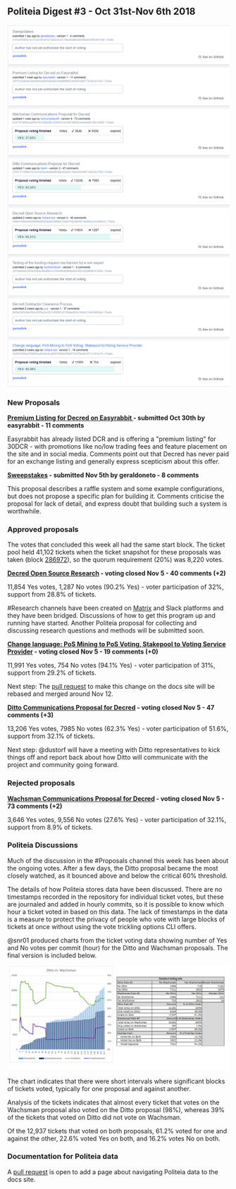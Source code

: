 ## Politeia Digest #3 - Oct 31st-Nov 6th 2018

![Snapshot taken 2300 UTC Nov 6th](img/issue003/issue-3-snapshot.png)

### New Proposals

**[Premium Listing for Decred on Easyrabbit ](https://proposals.decred.org/proposals/34707d34b09c3ebcf0d4aa604e8a08244e8f0f082c0af3f33d85778c93c81434) - submitted Oct 30th by easyrabbit - 11 comments**

Easyrabbit has already listed DCR and is offering a "premium listing" for 30DCR - with promotions like no/low trading fees and feature placement on the site and in social media. Comments point out that Decred has never paid for an exchange listing and generally express scepticism about this offer.

**[Sweepstakes](https://proposals.decred.org/proposals/517ac6598031e17e3e301d41e73a62e4a7c10ee6dafb3dc65fbdd32f550971b0) - submitted Nov 5th by geraldoneto - 8 comments**

This proposal describes a raffle system and some example configurations, but does not propose a specific plan for building it. Comments criticise the proposal for lack of detail, and express doubt that building such a system is worthwhile.

### Approved proposals

The votes that concluded this week all had the same start block. The ticket pool held 41,102 tickets when the ticket snapshot for these proposals was taken (block [286972](https://explorer.dcrdata.org/block/286972)), so the quorum requirement (20%) was 8,220 votes.

**[Decred Open Source Research](https://proposals.decred.org/proposals/c68bb790ba0843980bb9695de4628995e75e0d1f36c992951db49eca7b3b4bcd) - voting closed Nov 5 - 40 comments (+2)**

11,854 Yes votes, 1,287 No votes (90.2% Yes) - voter participation of 32%, support from 28.8% of tickets.

#Research channels have been created on [Matrix](https://matrix.to/#/!vGasNHFXqjoEWUBTIi:decred.org) and Slack platforms and they have been bridged. Discussions of how to get this program up and running have started. Another Politeia proposal for collecting and discussing research questions and methods will be submitted soon.

**[Change language: PoS Mining to PoS Voting, Stakepool to Voting Service Provider](https://proposals.decred.org/proposals/522652954ea7998f3fca95b9c4ca8907820eb785877dcf7fba92307131818c75) - voting closed Nov 5  - 19 comments  (+0)**

11,991 Yes votes, 754 No votes (94.1% Yes) - voter participation of 31%, support from 29.2% of tickets.

Next step: The [pull request](https://github.com/decred/dcrdocs/pull/590) to make this change on the docs site will be rebased and merged around Nov 12.

**[Ditto Communications Proposal for Decred](https://proposals.decred.org/proposals/27f87171d98b7923a1bd2bee6affed929fa2d2a6e178b5c80a9971a92a5c7f50) - voting closed Nov 5 -  47 comments (+3)**

13,206 Yes votes, 7985 No votes (62.3% Yes) - voter participation of 51.6%, support from 32.1% of tickets.

Next step: @dustorf will have a meeting with Ditto representatives to kick things off and report back about how Ditto will communicate with the project and community going forward.

### Rejected proposals

**[Wachsman Communications Proposal for Decred](https://proposals.decred.org/proposals/bc8776180b5ea8f5d19e7d08e9fcc35f0d1e3d16974963e3e5ded65139e7b092) - voting closed Nov 5 - 73 comments (+2)**

3,646 Yes votes, 9,556 No votes (27.6% Yes) - voter participation of 32.1%, support from 8.9% of tickets.

### Politeia Discussions

Much of the discussion in the #Proposals channel this week has been about the ongoing votes. After a few days, the Ditto proposal became the most closely watched, as it bounced above and below the critical 60% threshold.

The details of how Politeia stores data have been discussed. There are no timestamps recorded in the repository for individual ticket votes, but these are journaled and added in hourly commits, so it is possible to know which hour a ticket voted in based on this data. The lack of timestamps in the data is a measure to protect the privacy of people who vote with large blocks of tickets at once without using the vote trickling options CLI offers. 

@snr01 produced charts from the ticket voting data showing number of Yes and No votes per commit (hour) for the Ditto and Wachsman proposals. The final version is included below.

![Chart showing votes over time for the PR proposals, and a table of other stats - by @snr01](img/issue003/snr01-pr-infographic.png)

The chart indicates that there were short intervals where significant blocks of tickets voted, typically for one proposal and against another. 

Analysis of the tickets indicates that almost every ticket that votes on the Wachsman proposal also voted on the Ditto proposal (98%), whereas 39% of the tickets that voted on Ditto did not vote on Wachsman. 

Of the 12,937 tickets that voted on both proposals, 61.2% voted for one and against the other, 22.6% voted Yes on both, and 16.2% votes No on both.

### Documentation for Politeia data

A [pull request](https://github.com/decred/dcrdocs/pull/679) is open to add a page about navigating Politeia data to the docs site. 
